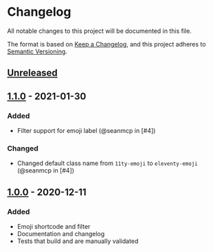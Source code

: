 # Changelog
All notable changes to this project will be documented in this file.

The format is based on [Keep a Changelog](https://keepachangelog.com/en/1.0.0/),
and this project adheres to [Semantic Versioning](https://semver.org/spec/v2.0.0.html).

## [Unreleased]

## [1.1.0] - 2021-01-30

### Added
- Filter support for emoji label (@seanmcp in [#4])

### Changed
- Changed default class name from `11ty-emoji` to `eleventy-emoji` (@seanmcp in [#4])

## [1.0.0] - 2020-12-11
### Added
- Emoji shortcode and filter
- Documentation and changelog
- Tests that build and are manually validated

[Unreleased]: https://github.com/seanmcp/eleventy-plugin-emoji/compare/v1.1.0...HEAD
[1.1.0]: https://github.com/olivierlacan/eleventy-plugin-emoji/compare/v1.0.0...v1.1.0
[1.0.0]: https://github.com/seanmcp/eleventy-plugin-emoji/releases/tag/v1.0.0
